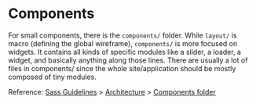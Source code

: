 # Components

For small components, there is the `components/` folder. While `layout/` is macro (defining the global wireframe), `components/` is more focused on widgets. It contains all kinds of specific modules like a slider, a loader, a widget, and basically anything along those lines. There are usually a lot of files in components/ since the whole site/application should be mostly composed of tiny modules.

Reference: [Sass Guidelines](http://sass-guidelin.es/) > [Architecture](http://sass-guidelin.es/#architecture) > [Components folder](http://sass-guidelin.es/#components-folder)
